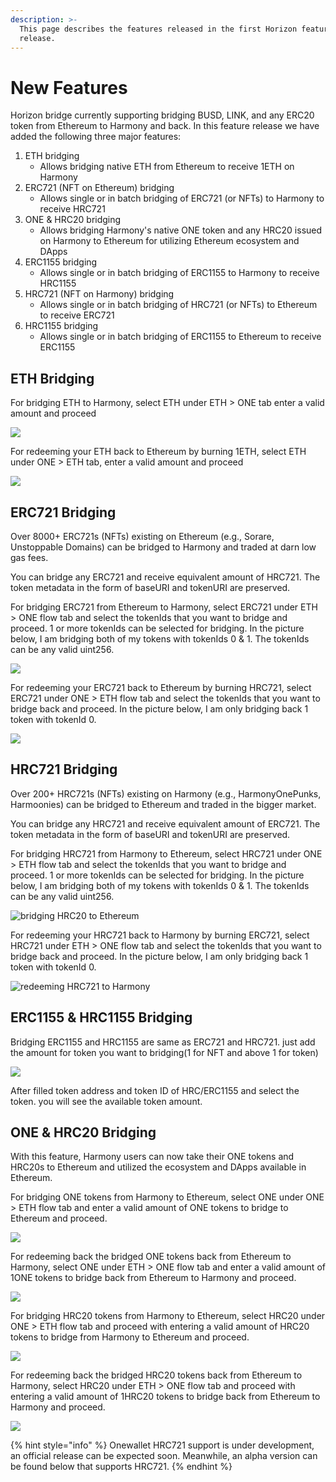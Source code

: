 ```yaml
---
description: >-
  This page describes the features released in the first Horizon feature
  release.
---
```


# New Features

Horizon bridge currently supporting bridging BUSD, LINK, and any ERC20 token from Ethereum to Harmony and back. In this feature release we have added the following three major features:

1. ETH bridging
   * Allows bridging native ETH from Ethereum to receive 1ETH on Harmony
2. ERC721 (NFT on Ethereum) bridging
   * Allows single or in batch bridging of ERC721 (or NFTs) to Harmony to receive HRC721
3. ONE & HRC20 bridging
   * Allows bridging Harmony's native ONE token and any HRC20 issued on Harmony to Ethereum for utilizing Ethereum ecosystem and DApps&#x20;
4. ERC1155 bridging
   * Allows single or in batch bridging of ERC1155 to Harmony to receive HRC1155
5. HRC721 (NFT on Harmony) bridging
   * Allows single or in batch bridging of HRC721 (or NFTs) to Ethereum to receive ERC721
6. HRC1155 bridging
   * Allows single or in batch bridging of ERC1155 to Ethereum to receive ERC1155

## ETH Bridging

For bridging ETH to Harmony, select ETH under ETH > ONE tab enter a valid amount and proceed

![](<../../.gitbook/assets/Screen Shot 2021-01-12 at 6.18.43 PM.png>)

For redeeming your ETH back to Ethereum by burning 1ETH, select ETH under ONE > ETH tab, enter a valid amount and proceed

![](<../../.gitbook/assets/Screen Shot 2021-01-12 at 6.22.11 PM.png>)

## ERC721 Bridging

Over 8000+ ERC721s (NFTs) existing on Ethereum (e.g., Sorare, Unstoppable Domains) can be bridged to Harmony and traded at darn low gas fees.

You can bridge any ERC721 and receive equivalent amount of HRC721. The token metadata in the form of baseURI and tokenURI are preserved.

For bridging ERC721 from Ethereum to Harmony, select ERC721 under ETH > ONE flow tab and select the tokenIds that you want to bridge and proceed. 1 or more tokenIds can be selected for bridging. In the picture below, I am bridging both of my tokens with tokenIds 0 & 1. The tokenIds can be any valid uint256.

![](<../../.gitbook/assets/Screen Shot 2021-01-12 at 6.28.40 PM.png>)

For redeeming your ERC721 back to Ethereum by burning HRC721, select ERC721 under ONE > ETH flow tab and select the tokenIds that you want to bridge back and proceed. In the picture below, I am only bridging back 1 token with tokenId 0.

![](<../../.gitbook/assets/Screen Shot 2021-01-12 at 6.39.18 PM.png>)

## HRC721 Bridging

Over 200+ HRC721s (NFTs) existing on Harmony (e.g., HarmonyOnePunks, Harmoonies) can be bridged to Ethereum and traded in the bigger market.

You can bridge any HRC721 and receive equivalent amount of ERC721. The token metadata in the form of baseURI and tokenURI are preserved.

For bridging HRC721 from Harmony to Ethereum, select HRC721 under ONE > ETH flow tab and select the tokenIds that you want to bridge and proceed. 1 or more tokenIds can be selected for bridging. In the picture below, I am bridging both of my tokens with tokenIds 0 & 1. The tokenIds can be any valid uint256.

![bridging HRC20 to Ethereum](<../../.gitbook/assets/image (286).png>)

For redeeming your HRC721 back to Harmony by burning ERC721, select HRC721 under ETH > ONE flow tab and select the tokenIds that you want to bridge back and proceed. In the picture below, I am only bridging back 1 token with tokenId 0.

![redeeming HRC721 to Harmony ](<../../.gitbook/assets/image (287) (1).png>)

## ERC1155 & HRC1155 Bridging

Bridging ERC1155 and HRC1155 are same as ERC721 and HRC721. just add the amount for token you want to bridging(1 for NFT and above 1 for token)

![](<../../.gitbook/assets/image (285).png>)

After filled token address and token ID of HRC/ERC1155 and select the token. you will see the available token amount.

## ONE & HRC20 Bridging

With this feature, Harmony users can now take their ONE tokens and HRC20s to Ethereum and utilized the ecosystem and DApps available in Ethereum.&#x20;

For bridging ONE tokens from Harmony to Ethereum, select ONE under ONE > ETH flow tab and enter a valid amount of ONE tokens to bridge to Ethereum and proceed.

![](<../../.gitbook/assets/Screen Shot 2021-01-12 at 6.41.12 PM.png>)

For redeeming back the bridged ONE tokens back from Ethereum to Harmony, select ONE under ETH > ONE flow tab and enter a valid amount of 1ONE tokens to bridge back from Ethereum to Harmony and proceed.

![](<../../.gitbook/assets/Screen Shot 2021-01-12 at 6.43.48 PM.png>)

For bridging HRC20 tokens from Harmony to Ethereum, select HRC20 under ONE > ETH flow tab and proceed with entering a valid amount of HRC20 tokens to bridge from Harmony to Ethereum and proceed.

![](<../../.gitbook/assets/Screen Shot 2021-01-12 at 6.47.19 PM.png>)

For redeeming back the bridged HRC20 tokens back from Ethereum to Harmony, select HRC20 under ETH > ONE flow tab and proceed with entering a valid amount of 1HRC20 tokens to bridge back from Ethereum to Harmony and proceed.

![](../../.gitbook/assets/screen-shot-2021-01-12-at-6.48.31-pm.png)

{% hint style="info" %}
Onewallet HRC721 support is under development, an official release can be expected soon. Meanwhile, an alpha version can be found below that supports HRC721.
{% endhint %}
